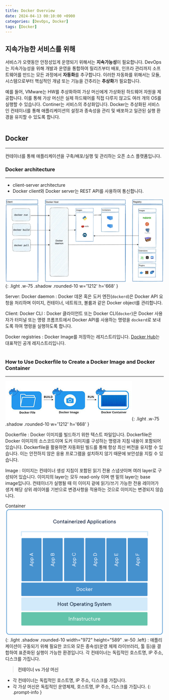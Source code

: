 ```yaml
---
title: Docker Overview
date: 2024-04-13 00:10:00 +0900
categories: [DevOps, Docker]
tags: [Docker]
---
```


## **지속가능한 서비스를 위해**
서비스가 오랫동안 안정성있게 운영되기 위해서는 **지속가능성**이 필요합니다. DevOps는 지속가능성을 위해 개발과 운영을 통합하여 릴리즈부터 배포, 인프라 관리까지 소프트웨어를 만드는 모든 과정에서 **자동화**를 추구합니다. 이러한 자동화를 위해서는 모듈, 시스템으로부터 핵심적인 개념 또는 기능을 간추리는 **추상화**가 필요합니다.

예를 들어, VMware는 HW를 추상화하여 가상 머신에게 가상화된 하드웨어 자원을 제공합니다. 이를 통해 가상 머신은 실제 하드웨어를 직접 다루지 않고도 여러 개의 OS를 실행할 수 있습니다. Continer는 서비스의 추상화입니다. Docker는 추상화된 서비스인 컨테이너를 통해 애플리케이션의 설정과 종속성을 관리 및 배포하고 일관된 실행 환경을 유지할 수 있도록 합니다.
<br/><br/>

## **Docker**

---
컨테이너를 통해 애플리케이션을 구축/배포/실행 및 관리하는 오픈 소스 플랫폼입니다.

### **Docker architecture**
 
---
- client-server architecture
- Docker client와 Docker server는 REST API를 사용하여 통신합니다.

![도커 구조](/assets/img/post_img/2024-04-13-1.png){: .light .w-75 .shadow .rounded-10 w='1212' h='668' }

Server: Docker daemon
: Docker 데몬 혹은 도커 엔진(`dockerd`)은 Docker API 요청을 처리하며 이미지, 컨테이너, 네트워크, 볼륨과 같은 Docker object를 관리합니다.

Client: Docker CLI 
: Docker 클라이언트 또는 Docker CLI(`docker`)은 Docker 사용자가 터미널 또는 명령 프롬프트에서 Docker API를 사용하는 명령을 `dockerd`로 보내도록 하여 명령을 실행하도록 합니다.

Docker registries
: Docker Image를 저장하는 레지스트리입니다. [Docker Hub](https://hub.docker.com/)는 대표적인 공개 레지스트리입니다.
<br/><br/>

### **How to Use Dockerfile to Create a Docker Image and Docker Container**
---
![라이프사이클](/assets/img/post_img/2024-04-13-2.png){: .light .w-75 .shadow .rounded-10 w='1212' h='668' }

Dockerfile
: Docker 이미지를 빌드하기 위한 텍스트 파일입니다. Dockerfile은 Docker 이미지의 소스코드이며 도커 이미지를 구성하는 명령과 지침 내용이 포함되어 있습니다. Dockerfile을 활용하면 자동화된 빌드를 통해 항상 최신 버전을 유지할 수 있습니다. 이는 안전하지 않은 응용 프로그램을 설치하지 않기 때문에 보안성을 지킬 수 있습니다.

Image
: 이미지는 컨테이너 생성 지침이 포함된 읽기 전용 스냅샷이며 여러 layer로 구성되어 있습니다. 이미지의 layer는 모두 read-only 이며 맨 밑의 layer는 base image입니다. 컨테이너가 실행될 때 이 이미지 겉에 읽기/쓰기 가능한 전용 레이어가 생겨 해당 상위 레이어를 기반으로 변경사항을 적용하는 것으로 이미지는 변경되지 않습니다.

Container
![Desktop View](/assets/img/post_img/2024-04-13-3.png){: .light  .shadow .rounded-10 width="972" height="589" .w-50 .left}
: 애플리케이션이 구동되기 위해 필요한 코드와 모든 종속성(운영 체제 라이브러리, 툴 등)을 결합하여 표준화된 실행이 가능한 환경입니다. 각 컨테이너는 독립적인 호스트명, IP 주소, 디스크를 가집니다.

> **컨테이너 vs 가상 머신**
- 각 컨테이너는 독립적인 호스트명, IP 주소, 디스크를 가집니다.
- 각 가상 머신은 독립적인 운영체제, 호스트명, IP 주소, 디스크를 가집니다.
{: .prompt-info }
<br/><br/>

